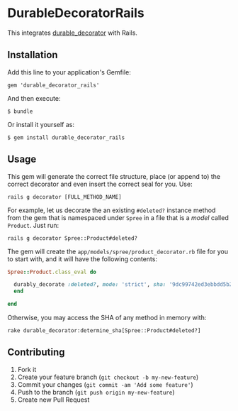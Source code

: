 # DurableDecoratorRails

This integrates [durable_decorator](https://github.com/jumph4x/durable_decorator) with Rails.

## Installation

Add this line to your application's Gemfile:

    gem 'durable_decorator_rails'

And then execute:

    $ bundle

Or install it yourself as:

    $ gem install durable_decorator_rails

## Usage
This gem will generate the correct file structure, place (or append to) the correct decorator and even insert the correct seal for you. Use:
```shell
rails g decorator [FULL_METHOD_NAME]
```

For example, let us decorate the an existing ```#deleted?``` instance method from the gem that is namespaced under ```Spree``` in a file that is a *model* called ```Product```. Just run:
```shell
rails g decorator Spree::Product#deleted?
```

The gem will create the ```app/models/spree/product_decorator.rb``` file for you to start with, and it will have the following contents:
```ruby
Spree::Product.class_eval do  

  durably_decorate :deleted?, mode: 'strict', sha: '9dc99742ed3ebbdd5b2cbd7c3c93d730e5244e72' do 
  end  

end

```

Otherwise, you may access the SHA of any method in memory with:
```shell
rake durable_decorator:determine_sha[Spree::Product#deleted?]
```

## Contributing

1. Fork it
2. Create your feature branch (`git checkout -b my-new-feature`)
3. Commit your changes (`git commit -am 'Add some feature'`)
4. Push to the branch (`git push origin my-new-feature`)
5. Create new Pull Request
